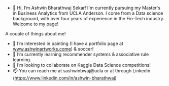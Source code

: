 - 👋 Hi, I’m Ashwin Bharathwaj Sekar! I'm currently pursuing my Master's in Business Analytics from UCLA Anderson. I come from a Data science background, 
with over four years of experience in the Fin-Tech industry. Welcome to my page!

A couple of things about me!

- 👀 I’m interested in painting (I have a portfolio page at www.ashwinartworks.come) & soccer!
- 🌱 I’m currently learning recommender systems & associative rule learning.
- 💞️ I’m looking to collaborate on Kaggle Data Science competitions! 
- 📫 You can reach me at sashwinbwaj@ucla or at through Linkedin (https://www.linkedin.com/in/ashwin-bharathwaj)

<!---
sashwinbwaj/sashwinbwaj is a ✨ special ✨ repository because its `README.md` (this file) appears on your GitHub profile.
You can click the Preview link to take a look at your changes.
--->
